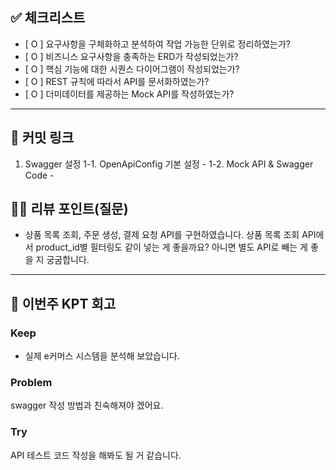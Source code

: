 
## ✅ 체크리스트
<!-- 
스스로 만족스러운 과제를 제출했는지 확인하기 위해 체크하는 항목들입니다. 최소한 다음의 기준을 만족시키지 못한다면, 좋은 피드백을 받을 수 없습니다.
-->
- [ O ] 요구사항을 구체화하고 분석하여 작업 가능한 단위로 정리하였는가?
- [ O ] 비즈니스 요구사항을 충족하는 ERD가 작성되었는가?
- [ O ] 핵심 기능에 대한 시퀀스 다이어그램이 작성되었는가?
- [ O ] REST 규칙에 따라서 API를 문서화하였는가?
- [ O ] 더미데이터를 제공하는 Mock API를 작성하였는가?

---

## **🔗 커밋 링크**
1. Swagger 설정
1-1. OpenApiConfig 기본 설정 -
1-2. Mock API & Swagger Code - 

## **🙋‍♂️ 리뷰 포인트(질문)**
-  상품 목록 조회, 주문 생성, 결제 요청 API를 구현하였습니다.
   상품 목록 조회 API에서 product_id별 필터링도 같이 넣는 게 좋을까요? 아니면 별도 API로 빼는 게 좋을 지 궁굼합니다. 
<!-- - 리뷰어가 특히 확인해야 할 부분이나 신경 써야 할 코드가 있다면 명확히 작성해주세요.(최대 2개)
  
  좋은 예:
  - `ErrorMessage` 컴포넌트의 상태 업데이트 로직이 적절한지 검토 부탁드립니다.
  - 추가한 유닛 테스트(`LoginError.test.js`)의 테스트 케이스가 충분한지 확인 부탁드립니다.

  나쁜 예:
  - 개선사항을 알려주세요.
  - 코드 전반적으로 봐주세요.
  - 뭘 질문할지 모르겠어요. -->



---
## **🤔 이번주 KPT 회고**

### Keep
<!-- 유지해야 할 좋은 점 -->
- 실제 e커머스 시스템을 분석해 보았습니다.

### Problem
<!--개선이 필요한 점-->
swagger 작성 방법과 친숙해져야 겠어요.

### Try
<!-- 새롭게 시도할 점 -->
API 테스트 코드 작성을 해봐도 될 거 같습니다. 